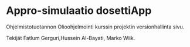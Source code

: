 # Appro-simulaatio dosettiApp
Ohjelmistotuotannon Olioohjelmointi kurssin projektin versionhallinta sivu.

Tekijät Fatlum Gerguri,Hussein Al-Bayati, Marko Wiik.

